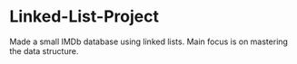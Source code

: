 # Linked-List-Project
Made a small IMDb database using linked lists. Main focus is on mastering the data structure.
